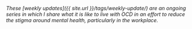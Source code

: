 _These [weekly updates]({{ site.url }}/tags/weekly-update/) are an ongoing series in which I share what it is like to live with OCD in an effort to reduce the stigma around mental health, particularly in the workplace._